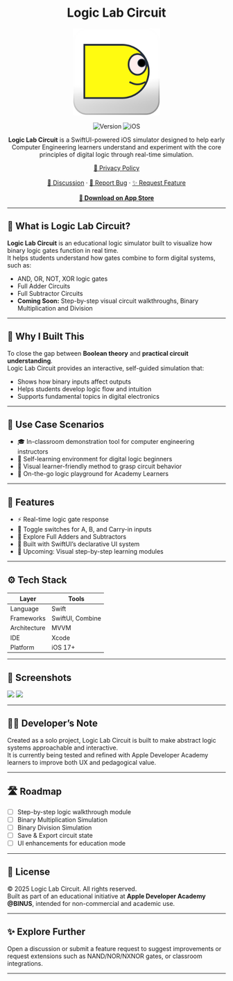 <div align="center">
  <h1>Logic Lab Circuit</h1>
  <img src="https://github.com/Lunardy2509/Logic-Lab-Circuit/blob/main/LogicLabCircuit/Resources/Assets.xcassets/AppIcon.appiconset/App%20Icon%20Light%20(No%20Alpha).png" width="200" height="200" alt="LogicLab Logo">

  ![Version](https://img.shields.io/badge/version-1.0-blue?style=for-the-badge)
  ![iOS](https://img.shields.io/badge/iOS-17%2B-lightgrey?style=for-the-badge)

  <p><strong>Logic Lab Circuit</strong> is a SwiftUI-powered iOS simulator designed to help early Computer Engineering learners understand and experiment with the core principles of digital logic through real-time simulation.</p>

  <p>
    <a href="https://lunardy2509.github.io/lq-docs/privacy/privacy-logiclab">📜 Privacy Policy</a><br><br>
    <a href="https://github.com/Lunardy2509/Logic-Lab-Circuit/discussions">💬 Discussion</a> ·
    <a href="https://github.com/Lunardy2509/Logic-Lab-Circuit/issues/new?assignees=&labels=bug&template=bug_report.yml&title=%5BBug%5D
">🐛 Report Bug</a> ·
    <a href="https://github.com/Lunardy2509/Logic-Lab-Circuit/issues/new?assignees=&labels=enhancement&template=feature_request.yml&title=%5BFeature%5D
">✨ Request Feature</a><br><br>
    <a href="https://apps.apple.com/id/app/logic-lab-circuit/id6479783533"><strong>📲 Download on App Store</strong></a>
  </p>
</div>

---

## 📍 What is Logic Lab Circuit?

**Logic Lab Circuit** is an educational logic simulator built to visualize how binary logic gates function in real time.  
It helps students understand how gates combine to form digital systems, such as:

- AND, OR, NOT, XOR logic gates  
- Full Adder Circuits  
- Full Subtractor Circuits  
- **Coming Soon:** Step-by-step visual circuit walkthroughs, Binary Multiplication and Division

---

## 🎯 Why I Built This

To close the gap between **Boolean theory** and **practical circuit understanding**.  
Logic Lab Circuit provides an interactive, self-guided simulation that:

- Shows how binary inputs affect outputs  
- Helps students develop logic flow and intuition  
- Supports fundamental topics in digital electronics

---

## 🧪 Use Case Scenarios

- 🎓 In-classroom demonstration tool for computer engineering instructors  
- 🧩 Self-learning environment for digital logic beginners  
- 🧠 Visual learner-friendly method to grasp circuit behavior  
- 📲 On-the-go logic playground for Academy Learners

---

## 🚀 Features

- ⚡ Real-time logic gate response  
- 🔁 Toggle switches for A, B, and Carry-in inputs  
- 🧮 Explore Full Adders and Subtractors  
- 🎯 Built with SwiftUI’s declarative UI system  
- 📖 Upcoming: Visual step-by-step learning modules

---

## ⚙️ Tech Stack

| Layer        | Tools                                  |
| ------------ | -------------------------------------- |
| Language     | Swift                                  |
| Frameworks   | SwiftUI, Combine                       |
| Architecture | MVVM                                   |
| IDE          | Xcode                                  |
| Platform     | iOS 17+                                |

---

## 📱 Screenshots

<p float="left">
  <img src="https://github.com/Lunardy2509/Logic-Lab-Circuit/blob/main/Screenshots/full_adder.png" width="300" />
  <img src="https://github.com/Lunardy2509/Logic-Lab-Circuit/blob/main/Screenshots/full_subtractor.png" width="300" />
</p>

---

## 🧑‍💻 Developer’s Note

Created as a solo project, Logic Lab Circuit is built to make abstract logic systems approachable and interactive.  
It is currently being tested and refined with Apple Developer Academy learners to improve both UX and pedagogical value.

---

## 🛣️ Roadmap

- [ ] Step-by-step logic walkthrough module  
- [ ] Binary Multiplication Simulation  
- [ ] Binary Division Simulation  
- [ ] Save & Export circuit state  
- [ ] UI enhancements for education mode  

---

## 📄 License

© 2025 Logic Lab Circuit. All rights reserved.  
Built as part of an educational initiative at **Apple Developer Academy @BINUS**, intended for non-commercial and academic use.

---

## ✨ Explore Further

Open a discussion or submit a feature request to suggest improvements or request extensions such as NAND/NOR/NXNOR gates, or classroom integrations.

---
